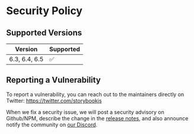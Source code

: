 # Security Policy

## Supported Versions

| Version         | Supported          |
| --------------- | ------------------ |
| 6.3, 6.4, 6.5   | :white_check_mark: |

## Reporting a Vulnerability

To report a vulnerability, you can reach out to the maintainers directly on Twitter: https://twitter.com/storybookjs

When we fix a security issue, we will post a security advisory on Github/NPM, describe the change in the [release notes](https://github.com/storybookjs/storybook/releases), and also announce notify the community on [our Discord](https://discord.gg/storybook).
